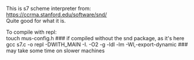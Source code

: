 This is s7 scheme interpreter from: https://ccrma.stanford.edu/software/snd/<br>
Quite good for what it is.



 To compile with repl:<br>
touch mus-config.h     \### if compiled without the snd package, as it's here <br>
gcc s7.c -o repl -DWITH_MAIN -I. -O2 -g -ldl -lm -Wl,-export-dynamic ### may take some time on slower machines

